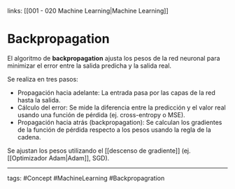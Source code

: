 links: [[001 - 020 Machine Learning|Machine Learning]]


# Backpropagation
El algoritmo de **backpropagation** ajusta los pesos de la red neuronal para minimizar el error entre la salida predicha y la salida real. 

Se realiza en tres pasos:
- Propagación hacia adelante: La entrada pasa por las capas de la red hasta la salida.
- Cálculo del error: Se mide la diferencia entre la predicción y el valor real usando una función de pérdida (ej. cross-entropy o MSE).
- Propagación hacia atrás (backpropagation): Se calculan los gradientes de la función de pérdida respecto a los pesos usando la regla de la cadena.

Se ajustan los pesos utilizando el [[descenso de gradiente]] (ej. [[Optimizador Adam|Adam]], SGD).




---
tags:
	#Concept #MachineLearning #Backpropagration
	